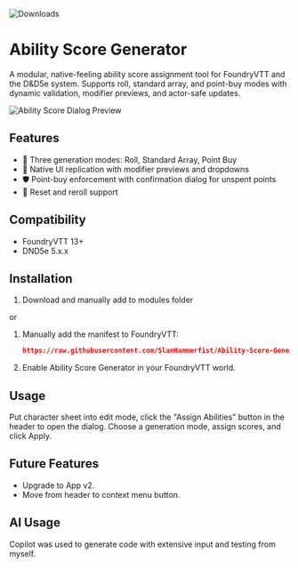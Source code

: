 ![Downloads](https://img.shields.io/github/downloads/SlamHammerfist/Ability-Score-Generator/total.svg?style=plastic)

# Ability Score Generator

A modular, native-feeling ability score assignment tool for FoundryVTT and the D&D5e system. Supports roll, standard array, and point-buy modes with dynamic validation, modifier previews, and actor-safe updates.

![Ability Score Dialog Preview](assets/preview.gif)

## Features

- 🧠 Three generation modes: Roll, Standard Array, Point Buy
- 🎯 Native UI replication with modifier previews and dropdowns
- 🛡️ Point-buy enforcement with confirmation dialog for unspent points
- 🔄 Reset and reroll support

## Compatibility

- FoundryVTT 13+
- DND5e 5.x.x

## Installation

1. Download and manually add to modules folder

or

1. Manually add the manifest to FoundryVTT:
   ```json
   https://raw.githubusercontent.com/SlamHammerfist/Ability-Score-Generator/refs/heads/main/module.json
2. Enable Ability Score Generator in your FoundryVTT world.

## Usage


Put character sheet into edit mode, click the "Assign Abilities" button in the header to open the dialog. Choose a generation mode, assign scores, and click Apply.

## Future Features

- Upgrade to App v2.
- Move from header to context menu button.

## AI Usage

Copilot was used to generate code with extensive input and testing from myself.





